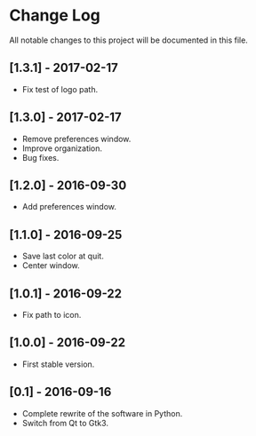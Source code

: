 # Change Log
All notable changes to this project will be documented in this file.

## [1.3.1] - 2017-02-17
  - Fix test of logo path.

## [1.3.0] - 2017-02-17
  - Remove preferences window.
  - Improve organization.
  - Bug fixes.

## [1.2.0] - 2016-09-30
  - Add preferences window.

## [1.1.0] - 2016-09-25
  - Save last color at quit.
  - Center window.

## [1.0.1] - 2016-09-22
  - Fix path to icon.

## [1.0.0] - 2016-09-22
  - First stable version.

## [0.1] - 2016-09-16
  - Complete rewrite of the software in Python.
  - Switch from Qt to Gtk3.
